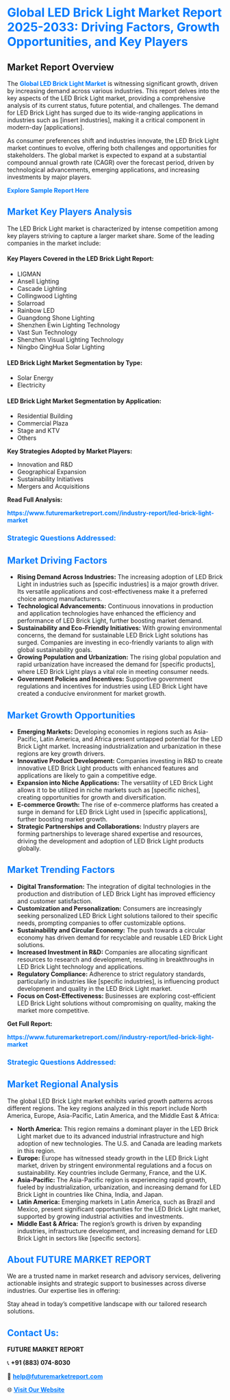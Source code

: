 <h1 style="color: #007BFF;">Global LED Brick Light Market Report 2025-2033: Driving Factors, Growth Opportunities, and Key Players</h1>

<section id="overview">
<h2>Market Report Overview</h2>
<p>The <a href="https://www.futuremarketreport.com//industry-report/led-brick-light-market" style="color: #007BFF; text-decoration: none;"><strong>Global LED Brick Light Market</strong></a> is witnessing significant growth, driven by increasing demand across various industries. This report delves into the key aspects of the LED Brick Light market, providing a comprehensive analysis of its current status, future potential, and challenges. The demand for LED Brick Light has surged due to its wide-ranging applications in industries such as [insert industries], making it a critical component in modern-day [applications].</p>
<p>As consumer preferences shift and industries innovate, the LED Brick Light market continues to evolve, offering both challenges and opportunities for stakeholders. The global market is expected to expand at a substantial compound annual growth rate (CAGR) over the forecast period, driven by technological advancements, emerging applications, and increasing investments by major players.</p>
</section>

<section id="overview">
<p><a href="https://www.futuremarketreport.com//request-sample/reportId=87005" style="color: #007BFF; text-decoration: none;"><strong>Explore Sample Report Here</strong></a></p>
</section>

<section id="key-players">
<h2 style="color: #007BFF;">Market Key Players Analysis</h2>
<p>The LED Brick Light market is characterized by intense competition among key players striving to capture a larger market share. Some of the leading companies in the market include:</p>
<h4>Key Players Covered in the LED Brick Light Report:</h4>
<ul><li>LIGMAN</li><li>Ansell Lighting</li><li>Cascade Lighting</li><li>Collingwood Lighting</li><li>Solarroad</li><li>Rainbow LED</li><li>Guangdong Shone Lighting</li><li>Shenzhen Ewin Lighting Technology</li><li>Vast Sun Technology</li><li>Shenzhen Visual Lighting Technology</li><li>Ningbo QingHua Solar Lighting</li></ul>
<h4>LED Brick Light Market Segmentation by Type:</h4>
<ul><li>Solar Energy</li><li>Electricity</li></ul>

<h4>LED Brick Light Market Segmentation by Application:</h4>
<ul><li>Residential Building</li><li>Commercial Plaza</li><li>Stage and KTV</li><li>Others</li></ul>
<p><strong>Key Strategies Adopted by Market Players:</strong></p>
<ul>
<li>Innovation and R&D</li>
<li>Geographical Expansion</li>
<li>Sustainability Initiatives</li>
<li>Mergers and Acquisitions</li>
</ul>
</section>

<section>
<p><strong>Read Full Analysis: </strong></p><a href="https://www.futuremarketreport.com//industry-report/led-brick-light-market" style="color: #007BFF; text-decoration: none;"><strong>https://www.futuremarketreport.com//industry-report/led-brick-light-market</strong></a>
<h3 style="color: #007BFF;">Strategic Questions Addressed:</h3>
</section>

<section id="driving-factors">
<h2 style="color: #007BFF;">Market Driving Factors</h2>
<ul>
<li><strong>Rising Demand Across Industries:</strong> The increasing adoption of LED Brick Light in industries such as [specific industries] is a major growth driver. Its versatile applications and cost-effectiveness make it a preferred choice among manufacturers.</li>
<li><strong>Technological Advancements:</strong> Continuous innovations in production and application technologies have enhanced the efficiency and performance of LED Brick Light, further boosting market demand.</li>
<li><strong>Sustainability and Eco-Friendly Initiatives:</strong> With growing environmental concerns, the demand for sustainable LED Brick Light solutions has surged. Companies are investing in eco-friendly variants to align with global sustainability goals.</li>
<li><strong>Growing Population and Urbanization:</strong> The rising global population and rapid urbanization have increased the demand for [specific products], where LED Brick Light plays a vital role in meeting consumer needs.</li>
<li><strong>Government Policies and Incentives:</strong> Supportive government regulations and incentives for industries using LED Brick Light have created a conducive environment for market growth.</li>
</ul>
</section>

<section id="growth-opportunities">
<h2 style="color: #007BFF;">Market Growth Opportunities</h2>
<ul>
<li><strong>Emerging Markets:</strong> Developing economies in regions such as Asia-Pacific, Latin America, and Africa present untapped potential for the LED Brick Light market. Increasing industrialization and urbanization in these regions are key growth drivers.</li>
<li><strong>Innovative Product Development:</strong> Companies investing in R&D to create innovative LED Brick Light products with enhanced features and applications are likely to gain a competitive edge.</li>
<li><strong>Expansion into Niche Applications:</strong> The versatility of LED Brick Light allows it to be utilized in niche markets such as [specific niches], creating opportunities for growth and diversification.</li>
<li><strong>E-commerce Growth:</strong> The rise of e-commerce platforms has created a surge in demand for LED Brick Light used in [specific applications], further boosting market growth.</li>
<li><strong>Strategic Partnerships and Collaborations:</strong> Industry players are forming partnerships to leverage shared expertise and resources, driving the development and adoption of LED Brick Light products globally.</li>
</ul>
</section>

<section id="trending-factors">
<h2 style="color: #007BFF;">Market Trending Factors</h2>
<ul>
<li><strong>Digital Transformation:</strong> The integration of digital technologies in the production and distribution of LED Brick Light has improved efficiency and customer satisfaction.</li>
<li><strong>Customization and Personalization:</strong> Consumers are increasingly seeking personalized LED Brick Light solutions tailored to their specific needs, prompting companies to offer customizable options.</li>
<li><strong>Sustainability and Circular Economy:</strong> The push towards a circular economy has driven demand for recyclable and reusable LED Brick Light solutions.</li>
<li><strong>Increased Investment in R&D:</strong> Companies are allocating significant resources to research and development, resulting in breakthroughs in LED Brick Light technology and applications.</li>
<li><strong>Regulatory Compliance:</strong> Adherence to strict regulatory standards, particularly in industries like [specific industries], is influencing product development and quality in the LED Brick Light market.</li>
<li><strong>Focus on Cost-Effectiveness:</strong> Businesses are exploring cost-efficient LED Brick Light solutions without compromising on quality, making the market more competitive.</li>
</ul>
</section>

<section>
<p><strong>Get Full Report: </strong></p><a href="https://www.futuremarketreport.com//industry-report/led-brick-light-market" style="color: #007BFF; text-decoration: none;"><strong>https://www.futuremarketreport.com//industry-report/led-brick-light-market</strong></a>
<h3 style="color: #007BFF;">Strategic Questions Addressed:</h3>
</section>


<section id="regional-analysis">
<h2 style="color: #007BFF;">Market Regional Analysis</h2>
<p>The global LED Brick Light market exhibits varied growth patterns across different regions. The key regions analyzed in this report include North America, Europe, Asia-Pacific, Latin America, and the Middle East & Africa:</p>
<ul>
<li><strong>North America:</strong> This region remains a dominant player in the LED Brick Light market due to its advanced industrial infrastructure and high adoption of new technologies. The U.S. and Canada are leading markets in this region.</li>
<li><strong>Europe:</strong> Europe has witnessed steady growth in the LED Brick Light market, driven by stringent environmental regulations and a focus on sustainability. Key countries include Germany, France, and the U.K.</li>
<li><strong>Asia-Pacific:</strong> The Asia-Pacific region is experiencing rapid growth, fueled by industrialization, urbanization, and increasing demand for LED Brick Light in countries like China, India, and Japan.</li>
<li><strong>Latin America:</strong> Emerging markets in Latin America, such as Brazil and Mexico, present significant opportunities for the LED Brick Light market, supported by growing industrial activities and investments.</li>
<li><strong>Middle East & Africa:</strong> The region’s growth is driven by expanding industries, infrastructure development, and increasing demand for LED Brick Light in sectors like [specific sectors].</li>
</ul>
</section>

<footer>
<h2 style="color: #007BFF;">About FUTURE MARKET REPORT</h2>
<p>We are a trusted name in market research and advisory services, delivering actionable insights and strategic support to businesses across diverse industries. Our expertise lies in offering:</p>

<p>Stay ahead in today’s competitive landscape with our tailored research solutions.</p>

<h2 style="color: #007BFF;">Contact Us:</h2>
<p><strong>FUTURE MARKET REPORT</strong></p>
<p>📞 <strong>+91 (883) 074-8030</strong></p>
<p>📧 <strong><a href="mailto:help@futuremarketreport.com" style="color: #007BFF;">help@futuremarketreport.com</a></strong></p>
<p>🌐 <strong><a href="https://www.futuremarketreport.com/" style="color: #007BFF;">Visit Our Website</a></strong></p>
</footer>